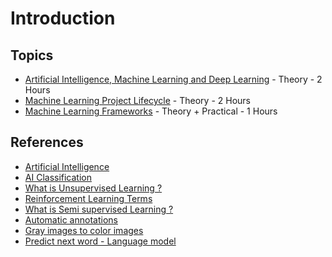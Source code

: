 # Introduction

## Topics
- [Artificial Intelligence, Machine Learning and Deep Learning](Introduction) - Theory - 2 Hours
- [Machine Learning Project Lifecycle](MachineLearningProjectLifecycle) - Theory - 2 Hours 
- [Machine Learning Frameworks](MachineLearningFrameworks) - Theory + Practical - 1 Hours

## References
- [Artificial Intelligence](https://en.wikipedia.org/wiki/Artificial_intelligence)
- [AI Classification](https://www.mygreatlearning.com/blog/what-is-artificial-intelligence/)
- [What is Unsupervised Learning ?](https://www.ibm.com/cloud/learn/unsupervised-learning)
- [Reinforcement Learning Terms](https://www.youtube.com/watch?v=JgvyzIkgxF0)
- [What is Semi supervised Learning ?](https://www.youtube.com/watch?v=tCaPH_bBoWM)
- [Automatic annotations](https://medium.com/analytics-vidhya/what-is-self-supervised-learning-in-computer-vision-a-simple-introduction-def3302d883d)
- [Gray images to color images](https://www.youtube.com/watch?v=tCaPH_bBoWM)
- [Predict next word - Language model](https://www.youtube.com/watch?v=tCaPH_bBoWM)

